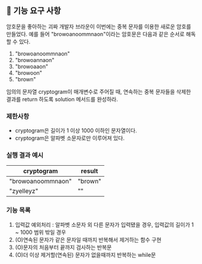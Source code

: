 ## 🚀 기능 요구 사항

암호문을 좋아하는 괴짜 개발자 브라운이 이번에는 중복 문자를 이용한 새로운 암호를 만들었다. 예를 들어 "browoanoommnaon"이라는 암호문은 다음과 같은 순서로 해독할 수 있다.

1. "browoanoommnaon"
2. "browoannaon"
3. "browoaaon"
4. "browoon"
5. "brown"

임의의 문자열 cryptogram이 매개변수로 주어질 때, 연속하는 중복 문자들을 삭제한 결과를 return 하도록 solution 메서드를 완성하라.

### 제한사항

- cryptogram은 길이가 1 이상 1000 이하인 문자열이다.
- cryptogram은 알파벳 소문자로만 이루어져 있다.

### 실행 결과 예시

| cryptogram | result |
| --- | --- |
| "browoanoommnaon" | "brown" |
| "zyelleyz" | "" |


### 기능 목록

1. 입력값 예외처리 : 알파벳 소문자 외 다른 문자가 입력됐을 경우, 입력값의 길이가 1 ~ 1000 범위 밖일 경우
2. (O)연속된 문자가 같은 문자일 때까지 반복해서 제거하는 함수 구현
3. (O)문자의 처음부터 끝까지 검사하는 반복문
4. (O)더 이상 제거할(연속된) 문자가 없을때까지 반복하는 while문
